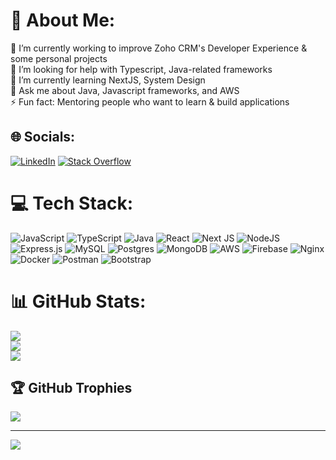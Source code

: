 # 💫 About Me:
🔭 I’m currently working to improve Zoho CRM's Developer Experience & some personal projects<br>🤝 I’m looking for help with  Typescript, Java-related frameworks<br>🌱 I’m currently learning NextJS, System Design<br>💬 Ask me about Java, Javascript frameworks, and AWS<br>⚡ Fun fact: Mentoring people who want to learn & build applications


## 🌐 Socials:
[![LinkedIn](https://img.shields.io/badge/LinkedIn-%230077B5.svg?logo=linkedin&logoColor=white)](https://linkedin.com/in/aadarshp31) [![Stack Overflow](https://img.shields.io/badge/-Stackoverflow-FE7A16?logo=stack-overflow&logoColor=white)](https://stackoverflow.com/users/13779690/adarsh-pandey) 

# 💻 Tech Stack:
![JavaScript](https://img.shields.io/badge/javascript-%23323330.svg?style=for-the-badge&logo=javascript&logoColor=%23F7DF1E) ![TypeScript](https://img.shields.io/badge/typescript-%23007ACC.svg?style=for-the-badge&logo=typescript&logoColor=white) ![Java](https://img.shields.io/badge/java-%23323330.svg?style=for-the-badge&logo=java&logoColor=white) ![React](https://img.shields.io/badge/react-%2320232a.svg?style=for-the-badge&logo=react&logoColor=%2361DAFB) ![Next JS](https://img.shields.io/badge/Next-black?style=for-the-badge&logo=next.js&logoColor=white) ![NodeJS](https://img.shields.io/badge/node.js-6DA55F?style=for-the-badge&logo=node.js&logoColor=white) ![Express.js](https://img.shields.io/badge/express.js-%23404d59.svg?style=for-the-badge&logo=express&logoColor=%2361DAFB) ![MySQL](https://img.shields.io/badge/mysql-%2300f.svg?style=for-the-badge&logo=mysql&logoColor=white) ![Postgres](https://img.shields.io/badge/postgres-%23316192.svg?style=for-the-badge&logo=postgresql&logoColor=white) ![MongoDB](https://img.shields.io/badge/MongoDB-%234ea94b.svg?style=for-the-badge&logo=mongodb&logoColor=white) ![AWS](https://img.shields.io/badge/AWS-%23FF9900.svg?style=for-the-badge&logo=amazon-aws&logoColor=white) ![Firebase](https://img.shields.io/badge/firebase-%23039BE5.svg?style=for-the-badge&logo=firebase) ![Nginx](https://img.shields.io/badge/nginx-%23009639.svg?style=for-the-badge&logo=nginx&logoColor=white) ![Docker](https://img.shields.io/badge/docker-%230db7ed.svg?style=for-the-badge&logo=docker&logoColor=white) ![Postman](https://img.shields.io/badge/Postman-FF6C37?style=for-the-badge&logo=postman&logoColor=white) ![Bootstrap](https://img.shields.io/badge/bootstrap-%23563D7C.svg?style=for-the-badge&logo=bootstrap&logoColor=white)
# 📊 GitHub Stats:
![](https://github-readme-stats.vercel.app/api?username=aadarshp31&theme=dark&hide_border=false&include_all_commits=true&count_private=true)<br/>
![](https://github-readme-streak-stats.herokuapp.com/?user=aadarshp31&theme=dark&hide_border=false)<br/>
![](https://github-readme-stats.vercel.app/api/top-langs/?username=aadarshp31&theme=dark&hide_border=false&include_all_commits=true&count_private=true&layout=compact)

## 🏆 GitHub Trophies
![](https://github-profile-trophy.vercel.app/?username=aadarshp31&theme=radical&no-frame=false&no-bg=true&margin-w=4)

---
[![](https://visitcount.itsvg.in/api?id=aadarshp31&icon=0&color=0)](https://visitcount.itsvg.in)

<!-- Proudly created with GPRM ( https://gprm.itsvg.in ) -->
